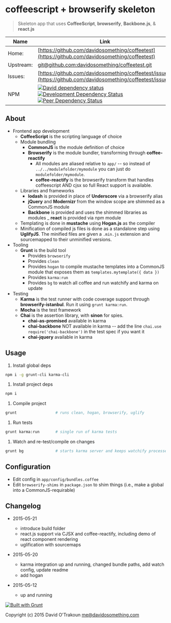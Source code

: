 # coffeescript + browserify skeleton

> Skeleton app that uses __CoffeeScript__, __browserify__, __Backbone.js__,
> & __react.js__

| Name           | Link |
| -------------- | -------------- |
| Home:          | [https://github.com/davidosomething/coffeetest](https://github.com/davidosomething/coffeetest)
| Upstream:      | [git@github.com:davidosomething/coffeetest.git](git@github.com:coffeetest/coffeetest.git)
| Issues:        | [https://github.com/davidosomething/coffeetest/issues](https://github.com/davidosomething/coffeetest/issues)
| NPM            | [![David dependency status][davidBadge]][davidLink] [![Development Dependency Status][davidDevBadge]][davidDevLink] [![Peer Dependency Status][davidPeerBadge]][davidPeerLink]

## About

- Frontend app development
  - __CoffeeScript__ is the scripting language of choice
  - Module bundling
    - __CommonJS__ is the module definition of choice
    - __Browserify__ is the module bundler, transforming through
      __coffee-reactify__
      - All modules are aliased relative to `app/` -- so instead of
        `../../modulefolder/mymodule` you can just do `modulefolder/mymodule`.
      - __coffee-reactify__ is the browserify transform that handles
        coffeescript AND cjsx so full React support is available.
  - Libraries and frameworks
    - __lodash__ is provided in place of __Underscore__ via a browserify alias
    - __jQuery__ and __Modernizr__ from the window scope are shimmed as a CommonJS
      module
    - __Backbone__ is provided and uses the shimmed libraries as modules
    _ __react__ is provided via npm module
  - Templating is done in __mustache__ using __Hogan.js__ as the compiler
  - Minification of compiled js files is done as a standalone step using
    __UglifyJS__. The minified files are given a `.min.js` extension and
    sourcemapped to their unminified versions.
- Tooling
  - __Grunt__ is the build tool
    - Provides `browserify`
    - Provides `clean`
    - Provides `hogan` to compile mustache templates into a CommonJS module
      that exposes them as `templates.mytemplate({ data })`
    - Provides `karma:run`
    - Provides `bg` to watch all coffee and run watchify and karma on update
- Testing
  - __Karma__ is the test runner with code coverage support through
    __browserify-istanbul__. Run it using `grunt karma:run`.
  - __Mocha__ is the test framework
  - __Chai__ is the assertion library, with __sinon__ for spies.
    - __chai-as-promised__ available in karma
    - __chai-backbone__ NOT available in karma -- add the line
      `chai.use require('chai-backbone')` in the test spec if you want it
    - __chai-jquery__ available in karma

## Usage

1. Install global deps

 ```bash
npm i -g grunt-cli karma-cli
```

1. Install project deps

 ```bash
npm i
```

1. Compile project

 ```bash
grunt                 # runs clean, hogan, browserify, uglify
```

1. Run tests

 ```bash
grunt karma:run       # single run of karma tests
```

1. Watch and re-test/compile on changes

 ```bash
grunt bg              # starts karma server and keeps watchify processes alive
```

## Configuration

- Edit config in `app/config/bundles.coffee`
- Edit `browserify-shims` in `package.json` to shim things (i.e., make a
  global into a CommonJS-requirable)

## Changelog

- 2015-05-21
  - introduce build folder
  - react.js support via CJSX and coffee-reactify, including demo of react
    component rendering
  - uglification with sourcemaps

- 2015-05-20
  - karma integration up and running, changed bundle paths, add watch config,
    update readme
  - add hogan

- 2015-05-12
  - up and running


[![Built with Grunt](https://cdn.gruntjs.com/builtwith.png)](http://gruntjs.com/)


Copyright (c) 2015 David O'Trakoun <me@davidosomething.com>


[davidBadge]:       https://david-dm.org/davidosomething/coffeetest.png?theme=shields.io
[davidLink]:        https://david-dm.org/davidosomething/coffeetest#info=dependencies
[davidDevBadge]:    https://david-dm.org/davidosomething/coffeetest/dev-status.png?theme=shields.io
[davidDevLink]:     https://david-dm.org/davidosomething/coffeetest#info=devDependencies
[davidPeerBadge]:   https://david-dm.org/davidosomething/coffeetest/peer-status.png?theme=shields.io
[davidPeerLink]:    https://david-dm.org/davidosomething/coffeetest#info=peerDependencies

